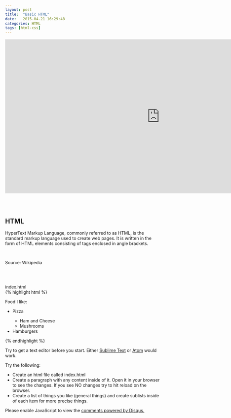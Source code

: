 ```yaml
---
layout: post
title:  "Basic HTML"
date:   2015-04-21 16:29:48
categories: HTML
tags: [html-css]
---
```


<iframe src="https://player.vimeo.com/video/127847019" width="1000" height="500" frameborder="0" webkitallowfullscreen mozallowfullscreen allowfullscreen></iframe>

<br><br>
<h2>HTML</h2>
<p>HyperText Markup Language, commonly referred to as HTML, is the standard markup language used to create web pages. It is written in the form of HTML elements consisting of tags enclosed in angle brackets.</p>
<br>
<p>Source: Wikipedia</p>

<br><br>

<figcaption>index.html</figcaption>
{% highlight html %}

<!DOCTYPE html>
<html>
  <head>
    <title>Welcome to my page!</title>
  </head>
  <body>
    <p>Food I like:</p>
    <ul>
      <li>Pizza</li>
      <ul>
        <li>Ham and Cheese</li>
        <li>Mushrooms</li>
      </ul>
      <li>Hamburgers</li>
    </ul>
  </body>
</html>

{% endhighlight %}

<p>Try to get a text editor before you start. Either <a href="http://www.sublimetext.com/" target="_blank">Sublime Text</a> or <a href="http://www.atom.io" target="_blank">Atom</a> would work.</p>


<p>Try the following:</p>
<ul>
  <li>Create an html file called index.html</li>
  <li>Create a paragraph with any content inside of it. Open it in your browser to see the changes. If you see NO changes try to hit reload on the browser.</li>
  <li>Create a list of things you like (general things) and create sublists inside of each item for more precise things.</li>
</ul>  

<div id="disqus_thread"></div>
<script type="text/javascript">
    /* * * CONFIGURATION VARIABLES * * */
    var disqus_shortname = 'devschool';

    /* * * DON'T EDIT BELOW THIS LINE * * */
    (function() {
        var dsq = document.createElement('script'); dsq.type = 'text/javascript'; dsq.async = true;
        dsq.src = '//' + disqus_shortname + '.disqus.com/embed.js';
        (document.getElementsByTagName('head')[0] || document.getElementsByTagName('body')[0]).appendChild(dsq);
    })();
</script>
<noscript>Please enable JavaScript to view the <a href="https://disqus.com/?ref_noscript" rel="nofollow">comments powered by Disqus.</a></noscript>
